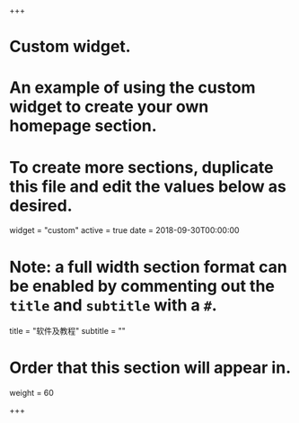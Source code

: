 +++
# Custom widget.
# An example of using the custom widget to create your own homepage section.
# To create more sections, duplicate this file and edit the values below as desired.
widget = "custom"
active = true
date = 2018-09-30T00:00:00

# Note: a full width section format can be enabled by commenting out the `title` and `subtitle` with a `#`.
title = "软件及教程"
subtitle = ""

# Order that this section will appear in.
weight = 60

+++

